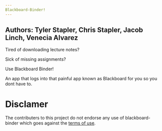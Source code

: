 ```yaml
---
Blackboard-Binder!
---
```

Authors: Tyler Stapler, Chris Stapler, Jacob Linch, Venecia Alvarez
----
Tired of downloading lecture notes?

Sick of missing assignments?

Use Blackboard Binder!

An app that logs into that painful app known as Blackboard for you so you dont have to.


# Disclamer
The contributers to this project do not endorse any use of blackboard-binder which 
goes against the [terms of use](https://www.blackboard.com/footer/terms-of-use.aspx).
